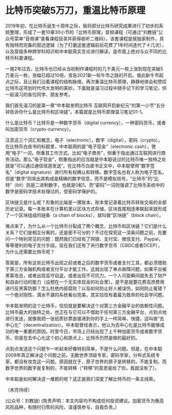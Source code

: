 # 比特币突破5万刀，重温比特币原理

2019年初，在比特币诞生十周年之际，我将部分比特币研究成果进行了初步的系统整理，形成了一套10章30小节的「比特币原理」音频课程（可通过“刘教链”公众号菜单“音频课”查看课程目录并获得收听二维码）。该套课程是我独家制作，具有独特而完备的叙述逻辑（为了打磨这套逻辑前后花费了1年时间迭代了十几次），以及穿插多种跨学科知识和中本聪真实言论进行解读，是市面上绝对与众不同的比特币科普课程。

一晃2年过去，比特币也已经从当初制作课程时的几千美元一枚上涨到现在突破5万美元一枚，涨幅已超过10倍，宣告2021新一轮牛市之路的开启。值此新牛市起点之际，且让我们沿着课程的结构脉络，再次重温比特币原理，静静地体会和赞叹比特币这项划时代伟大发明的美妙。下面就是温习过程中随手记下的学习笔记，供一起温习的各位同学、朋友参考。

我们首先温习的是第一章“中本聪发明比特币 互联网开启新纪元”的第一小节“五分钟告诉你什么是比特币和区块链”。本篇就是比特币原理温习笔记01-1。

什么是比特币？比特币是一种数字货币（digital currency），一种密码货币，或者叫加密货币（crypto-currency）。

注意这三个词汇和概念，电子（electronic），数字（digital），密码（crypto）。在比特币白皮书的标题里，中本聪用的是“电子现金”（electronic cash），使用“电子”一词，侧重其工作方式。比如“电子商务”，侧重于指出通过互联网进行商务活动。那么“电子现金”，侧重指出的应当就是中本聪说过的比特币唯一独特之处就是“可以通过通信信道发送”。在比特币白皮书正文中，中本聪使用“数字签名”（digital signature）进行所有权确认和转移。数字签名也有人称为电子签名，但是“数字”则突出其构成是精确的数字信息，而不是模拟信号。“比特币”的“比特”（bit）则是二进制数字，也就是0和1。而“密码”一词则强调了比特币系统中的数字是密码学技术处理过的，受密码学保护的。

区块链又是什么呢？形象的比喻是一摞账本，账本里记录着比特币转账交易的全部历史记录。每一本账本在计算机里以区块方式存储，区块首尾相连串联起来就形成了一个区块组成的链条（a chain of blocks），就叫做“区块链”（block chain）。

难点来了，为什么从一个比特币分裂成了两个概念，比特币和区块链？它们是什么关系？它们是相互分离的，还是密不可分的？不过在探究这一深奥问题之前，先要问一个特别常见的问题：既然我们已经有了网银、支付宝、微信支付、Paypal，等等便利的电子支付手段，现在我们还有了央行数字货币（CBDC或者DCEP），为什么还需要比特币呢？

答案是，所有这些比特币出现之前或者之后的数字货币或者支付工具，都必须借助于第三方金融机构或者支付平台才能工作。这就出现了单点故障问题，如果平台被黑客攻击，或者出现监守自盗，或者出现不可抗力，一个人可能瞬间就失去了财产和自由行动的能力（设想在一个无实体现金的社会里）。是不是就要花费高昂费用进行反黑客防御？怎么杜绝内部腐败？以及如何防止好人被误伤，如何防止冤错？一个绝对刚性、滴水不漏的系统看似完美，其实恰恰有着最为致命的社会学问题。

中本聪发明的这个比特币，恰恰就是要解决这个对第三方金融平台的依赖性问题。比特币最大的独特之处，也正在与它可以不借助于任何第三方金融平台，点到点地进行发送，就像我把一张纸质钞票直接递到你的手上一样简单、快捷。这叫做“去中心化”（decentralization）。中本聪曾经表示，他认为去中心化是比特币能够成功的唯一重要的原因。时至今日，市场上已经出现了上千种加密货币或者数字货币，但是在去中心化这个初心和原点上，比特币仍然是做的最好的。

点到点发送这个问题乍一听起来好像特别简单，不是什么问题。但是，在中本聪2008年真正解决这个问题之前，无数世界顶级专家，密码学家，分布式系统专家，都没有攻克这一问题。原因就在于，原子世界的原子是转移的，不能复制，而数字世界的数字是复制的，不能转移（“转移”的意思是给了你，我就没有了）。

中本聪是如何解决这一难题的呢？这正是我们深度了解比特币的一条主线索。

（未完待续）

\(公众号：刘教链\)  \(免责声明：本文内容均不构成任何投资建议。加密货币为极高风险品种，有随时归零的风险，请谨慎参与，自我负责。\)

